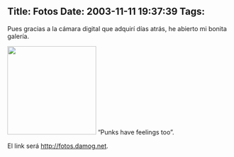 Title: Fotos
Date: 2003-11-11 19:37:39
Tags: 
---
<p>Pues gracias a la cámara digital que adquirí días atrás, he abierto mi bonita galería.

</p>
<a href="http://web.archive.org/web/20031125134728/http://mexska.org/%7Edamogar/fotos/noviembre2003/escuela/dscf0040.jpg"><img width="200" border="0" src="http://web.archive.org/web/20031125134728/http://mexska.org/%7Edamogar/fotos/noviembre2003/escuela/dscf0040.jpg"/></a>
&#8220;Punks have feelings too&#8221;.<p>

El link será <a href="http://web.archive.org/web/20031125134728/http://fotos.damog.net/"><a href="http://fotos.damog.net">http://fotos.damog.net</a></a>. </p>
